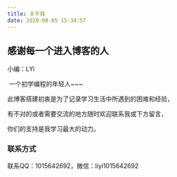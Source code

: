 ```yaml
---
title: 关于我
date: 2020-08-05 15:34:57
---
```


## 感谢每一个进入博客的人

小编：LYi

​					一个初学编程的年轻人~~~

此博客搭建初衷是为了记录学习生活中所遇到的困难和经验，

有不对的或者需要交流的地方随时欢迎联系我或下方留言，

你们的支持是我学习最大的动力。

### 联系方式

联系QQ：1015642692，微信：liyi1015642692

